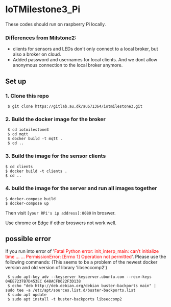 # IoTMilestone3_Pi
These codes should run on raspberry Pi locally．


### Differences from Milstone2:
- clients for sensors and LEDs don't only connect to a local broker, but also a broker on cloud.
- Added password and usernames for local clients. And we dont allow anonymous connection to the local broker anymore.


## Set up

### 1. Clone this repo
```shell
 $ git clone https://gitlab.au.dk/au671364/iotmilestone3.git
```
### 2. Build the docker image for the broker
```shell
 $ cd iotmilestone3
 $ cd mqtt
 $ docker build -t mqtt .
 $ cd ..
 ```
### 3. Build the image for the sensor clients
```shell
$ cd clients
$ docker build -t clients .
$ cd ..
```
### 4. build the image for the server and run all images together
```shell
$ docker-compose build
$ docker-compose up
```
Then visit `[your RPi's ip address]:8080` in broswer.


Use chrome or Edge if other broswers not work well.

## possible error
If you run into error of '<span style="color:red">Fatal Python error: init_interp_main: can’t initialize time ... ... PermissionError: [Errno 1] Operation not permitted</span>'. Please use the following commands:
(This seems to be a problem of the newest docker version and old version of library 'libseccomp2')
```shell
 $ sudo apt-key adv --keyserver keyserver.ubuntu.com --recv-keys 04EE7237B7D453EC 648ACFD622F3D138
 $ echo "deb http://deb.debian.org/debian buster-backports main" | sudo tee -a /etc/apt/sources.list.d/buster-backports.list
 $ sudo apt update
 $ sudo apt install -t buster-backports libseccomp2
```


